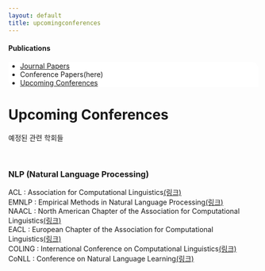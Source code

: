 ```yaml
---
layout: default
title: upcomingconferences
---
```

 <h4>Publications</h4>
 <div class="linklink" style = "background-color:#ffffff;border-radius:0 15px">
          <ul class="posts-list">
            <li class="post-link">
		    <a class="post-title" href="https://youngjoongko.github.io/Publications/journalpapers/">Journal Papers</a>
            </li>
            <li>
                Conference Papers(here)
            </li>
            <li class="post-link">
                <a class="post-title" href="https://youngjoongko.github.io/Publications/upcomingconferences/">Upcoming Conferences</a>
            </li>
          </ul>
  </div>

<div class="post">
	<h1 class="pageTitle">Upcoming Conferences</h1>	
	<p class="meta">예정된 관련 학회들</p><br>
	<h3>NLP (Natural Language Processing)</h3>
	ACL : Association for Computational Linguistics<a href="http://www.aclweb.org/">(링크)</a><br>
	EMNLP : Empirical Methods in Natural Language Processing<a href="http://conference.researchbib.com/?action=viewEventDetails&eventid=39025&uid=r45e47">(링크)</a><br>
	NAACL : North American Chapter of the Association for Computational Linguistics<a href="http://naacl.org/">(링크)</a><br>
  	EACL : European Chapter of the Association for Computational Linguistics<a href="http://www.eacl.org/page.php?id=index">(링크)</a><br>
   	COLING : International Conference on Computational Linguistics<a href="http://www.coling-2014.org/">(링크)</a><br>
  	CoNLL : Conference on Natural Language Learning<a href="http://ifarm.nl/signll/conll/">(링크)</a><br>
	
	
	
  
  
  
</div>
